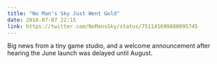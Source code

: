 ```yaml
---
title: "No Man's Sky Just Went Gold"
date: 2016-07-07 22:15
link: https://twitter.com/NoMansSky/status/751141699880095745
---
```

Big news from a tiny game studio, and a welcome announcement after hearing the June launch was delayed until August. 